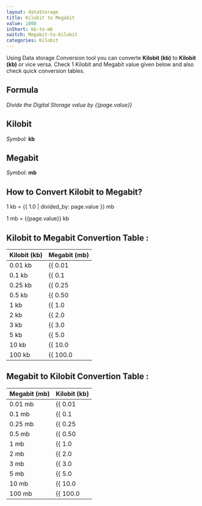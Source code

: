 ```yaml
---
layout: dataStorage
title: Kilobit to Megabit
value: 1000
inShort: kb-to-mb
switch: Megabit-to-Kilobit
categories: Kilobit
---
```


Using Data storage Conversion tool you can converte **Kilobit (kb)** to **Kilobit (kb)** or vice versa. Check 1 Kilobit and Megabit value given below and also check quick conversion tables.

## Formula
*Divide the Digital Storage value by {{page.value}}*

## Kilobit
*Symbol:* **kb**

## Megabit
*Symbol:* **mb**

## How to Convert Kilobit to Megabit?

1 kb = {{ 1.0 | divided_by: page.value }} mb

1 mb = {{page.value}} kb


## Kilobit to Megabit Convertion Table :

| Kilobit (kb) | Megabit (mb) |
| ---- | ---- |
| 0.01 kb | {{ 0.01 | divided_by: page.value }} mb |
| 0.1 kb | {{ 0.1 | divided_by: page.value }} mb |
| 0.25 kb | {{ 0.25 | divided_by: page.value }} mb |
| 0.5 kb | {{ 0.50 | divided_by: page.value }} mb |
| 1 kb | {{ 1.0 | divided_by: page.value }} mb |
| 2 kb | {{ 2.0 | divided_by: page.value }} mb |
| 3 kb | {{ 3.0 | divided_by: page.value }} mb |
| 5 kb | {{ 5.0 | divided_by: page.value }} mb |
| 10 kb | {{ 10.0 | divided_by: page.value }} mb |
| 100 kb | {{ 100.0 | divided_by: page.value }} mb |

## Megabit to Kilobit Convertion Table :

| Megabit (mb) | Kilobit (kb) |
| ---- | ---- |
| 0.01 mb | {{ 0.01 | times: page.value }} kb |
| 0.1 mb | {{ 0.1 | times: page.value }} kb |
| 0.25 mb | {{ 0.25 | times: page.value }} kb |
| 0.5 mb | {{ 0.50 | times: page.value }} kb |
| 1 mb | {{ 1.0 | times: page.value }} kb |
| 2 mb | {{ 2.0 | times: page.value }} kb |
| 3 mb | {{ 3.0 | times: page.value }} kb |
| 5 mb | {{ 5.0 | times: page.value }} kb |
| 10 mb | {{ 10.0 | times: page.value }} kb |
| 100 mb | {{ 100.0 | times: page.value }} kb |


<script>
document.getElementById('selectInput')[2].selected = true
document.getElementById('selectOutput')[6].selected = true
</script>
